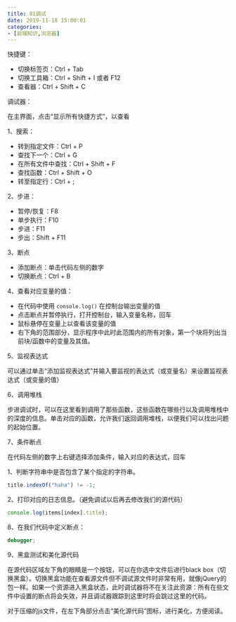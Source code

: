 ```yaml
---
title: 01调试
date: 2019-11-18 15:00:01
categories:
- [前端知识,浏览器]
---
```


快捷键：

- 切换标签页：Ctrl + Tab
- 切换工具箱：Ctrl + Shift + I 或者 F12
- 查看器：Ctrl + Shift + C

调试器：

在主界面，点击“显示所有快捷方式”，以查看

1、搜索：

- 转到指定文件：Ctrl + P
- 查找下一个：Ctrl + G
- 在所有文件中查找：Ctrl + Shift + F
- 查找函数：Ctrl + Shift + O
- 转至指定行：Ctrl + ;

2、步进：

- 暂停/恢复：F8
- 单步执行：F10
- 步进：F11
- 步出：Shift + F11

3、断点

- 添加断点：单击代码左侧的数字
- 切换断点：Ctrl + B

4、查看对应变量的值：

- 在代码中使用 ```console.log()``` 在控制台输出变量的值
- 点击断点并暂停执行，打开控制台，输入变量名称，回车
- 鼠标悬停在变量上以查看该变量的值
- 右下角的范围部分，显示程序中此时此范围内的所有对象，第一个块将列出当前块/函数中的变量及其值。

5、监视表达式

可以通过单击“添加监视表达式”并输入要监视的表达式（或变量名）来设置监视表达式（或变量的值）

6、调用堆栈

步进调试时，可以在这里看到调用了那些函数，这些函数在哪些行以及调用堆栈中的深度的信息。单击对应的函数，允许我们返回调用堆栈，以便我们可以找出问题的起始位置。

7、条件断点

在代码左侧的数字上右键选择添加条件，输入对应的表达式，回车

1、判断字符串中是否包含了某个指定的字符串。

```js
title.indexOf("haha") != -1;
```

2、打印对应的日志信息。（避免调试以后再去修改我们的源代码）

```js
console.log(items[index].title);
```

8、在我们代码中定义断点：

```js
debugger;
```

9、黑盒测试和美化源代码

在源代码区域左下角的眼睛是一个按钮，可以在你选中文件后进行black box（切换黑盒）。切换黑盒功能在查看源文件但不调试源文件时非常有用，就像jQuery的包一样。如果一个资源进入黑盒状态，此时调试器将不在关注此资源：所有在些文件中设置的断点将会失效，并且调试器跟踪到这里时将会跳过这里的代码。

对于压缩的js文件，在左下角部分点击“美化源代码”图标，进行美化，方便阅读。
